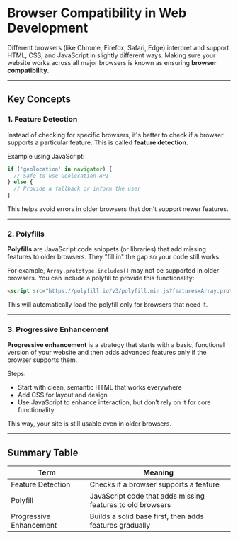 # Browser Compatibility in Web Development

Different browsers (like Chrome, Firefox, Safari, Edge) interpret and support HTML, CSS, and JavaScript in slightly different ways. Making sure your website works across all major browsers is known as ensuring **browser compatibility**.

---

## Key Concepts

### 1. Feature Detection

Instead of checking for specific browsers, it's better to check if a browser supports a particular feature. This is called **feature detection**.

Example using JavaScript:

```javascript
if ('geolocation' in navigator) {
  // Safe to use Geolocation API
} else {
  // Provide a fallback or inform the user
}
```

This helps avoid errors in older browsers that don't support newer features.

---

### 2. Polyfills

**Polyfills** are JavaScript code snippets (or libraries) that add missing features to older browsers. They "fill in" the gap so your code still works.

For example, `Array.prototype.includes()` may not be supported in older browsers. You can include a polyfill to provide this functionality:

```html
<script src="https://polyfill.io/v3/polyfill.min.js?features=Array.prototype.includes"></script>
```

This will automatically load the polyfill only for browsers that need it.

---

### 3. Progressive Enhancement

**Progressive enhancement** is a strategy that starts with a basic, functional version of your website and then adds advanced features only if the browser supports them.

Steps:

* Start with clean, semantic HTML that works everywhere
* Add CSS for layout and design
* Use JavaScript to enhance interaction, but don’t rely on it for core functionality

This way, your site is still usable even in older browsers.

---

## Summary Table

| Term                    | Meaning                                                    |
| ----------------------- | ---------------------------------------------------------- |
| Feature Detection       | Checks if a browser supports a feature                     |
| Polyfill                | JavaScript code that adds missing features to old browsers |
| Progressive Enhancement | Builds a solid base first, then adds features gradually    |
